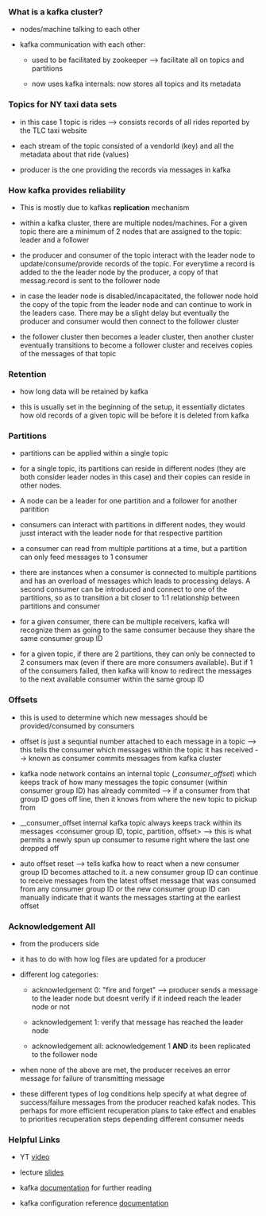 ### What is a kafka cluster?

* nodes/machine talking to each other 

* kafka communication with each other: 

    - used to be facilitated by zookeeper --> facilitate all on topics and partitions 

    - now uses kafka internals: now stores all topics and its metadata 

### Topics for NY taxi data sets 

* in this case 1 topic is rides --> consists records of all rides reported by the TLC taxi website

* each stream of the topic consisted of a vendorId (key) and all the metadata about that ride (values)

* producer is the one providing the records via messages in kafka 

### How kafka provides reliability 

* This is mostly due to kafkas **replication** mechanism

* within a kafka cluster, there are multiple nodes/machines. For a given topic there are a minimum of 2 nodes that are assigned to the topic: leader and a follower 

* the producer and consumer of the topic interact with the leader node to update/consume/provide records of the topic. For everytime a record is added to the the leader node by the producer, a copy of that messag.record is sent to the follower node

* in case the leader node is disabled/incapacitated, the follower node hold the copy of the topic from the leader node and can continue to work in the leaders case. There may be a slight delay but eventually the producer and consumer would then connect to the follower cluster 

* the follower cluster then becomes a leader cluster, then another cluster eventually transitions to become a follower cluster and receives copies of the messages of that topic

### Retention

* how long data will be retained by kafka 

* this is usually set in the beginning of the setup, it essentially dictates how old records of a given topic will be before it is deleted from kafka 

### Partitions 

* partitions can be applied within a single topic 

* for a single topic, its partitions can reside in different nodes (they are both consider leader nodes in this case) and their copies can reside in other nodes. 

* A node can be a leader for one partition and a follower for another paritition 

* consumers can interact with partitions in different nodes, they would jusst interact with the leader node for that respective partition 

* a consumer can read from multiple partitions at a time, but a partition can only feed messages to 1 consumer

* there are instances when a consumer is connected to multiple partitions and has an overload of messages which leads to processing delays. A second consumer can be introduced and connect to one of the partitions, so as to transition a bit closer to 1:1 relationship between partitions and consumer 

* for a given consumer, there can be multiple receivers, kafka will recognize them as going to the same consumer because they share the same consumer group ID 

* for a given topic, if there are 2 partitions, they can only be connected to 2 consumers max (even if there are more consumers available). But if 1 of the consumers failed, then kafka will know to redirect the messages to the next available consumer within the same group ID 

### Offsets 

* this is used to determine which new messages should be provided/consumed by consumers 

* offset is just a sequntial number attached to each message in a topic --> this tells the consumer which messages within the topic it has received --> known as consumer commits messages from kafka cluster

* kafka node network contains an internal topic (__consumer_offset_) which keeps track of how many messages the topic consumer (within consumer group ID) has already commited --> if a consumer from that group ID goes off line, then it knows from where the new topic to pickup from 

* __consumer_offset internal kafka topic always keeps track within its messages <consumer group ID, topic, partition, offset> --> this is what permits a newly spun up consumer to resume right where the last one dropped off 

* auto offset reset --> tells kafka how to react when a new consumer group ID becomes attached to it. a new consumer group ID can continue to receive messages from the latest offset message that was consumed from any consumer group ID or the new consumer group ID can manually indicate that it wants the messages starting at the earliest offset

### Acknowledgement All

* from the producers side 

* it has to do with how log files are updated for a producer 

* different log categories: 

    - acknowledgement 0: "fire and forget" --> producer sends a message to the leader node but doesnt verify if it indeed reach the leader node or not 

    - acknowledgement 1: verify that message has reached the leader node 

    - acknowledgement all: acknowledgement 1 **AND** its been replicated to the follower node 

* when none of the above are met, the producer receives an error message for failure of transmitting message 

* these different types of log conditions help specify at what degree of success/failure messages from the producer reached kafak nodes. This perhaps for more efficient recuperation plans to take effect and enables to priorities recuperation steps depending different consumer needs

### Helpful Links

* YT [video](https://www.youtube.com/watch?v=SXQtWyRpMKs&list=PL3MmuxUbc_hJed7dXYoJw8DoCuVHhGEQb&index=73)

* lecture [slides](https://docs.google.com/presentation/d/1bCtdCba8v1HxJ_uMm9pwjRUC-NAMeB-6nOG2ng3KujA/edit#slide=id.p1)

* kafka [documentation](https://kafka.apache.org/documentation/) for further reading

* kafka configuration reference [documentation](https://docs.confluent.io/platform/current/installation/configuration/)